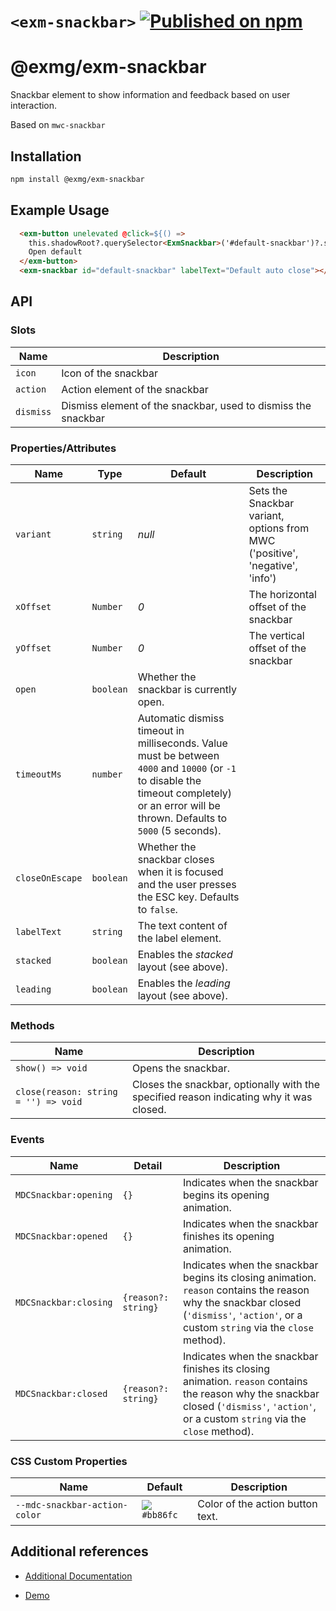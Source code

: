 # `<exm-snackbar>` [![Published on npm](https://img.shields.io/npm/v/@exmg/exm-snackbar.svg)](https://www.npmjs.com/package/@exmg/exm-snackbar)

# @exmg/exm-snackbar

Snackbar element to show information and feedback based on user interaction.

Based on `mwc-snackbar`

## Installation

```sh
npm install @exmg/exm-snackbar
```

## Example Usage

```html
  <exm-button unelevated @click=${() =>
    this.shadowRoot?.querySelector<ExmSnackbar>('#default-snackbar')?.show()}>
    Open default
  </exm-button>
  <exm-snackbar id="default-snackbar" labelText="Default auto close"></exm-snackbar>
```

## API

### Slots

| Name      | Description                                                   |
| --------- | ------------------------------------------------------------- |
| `icon`    | Icon of the snackbar                                          |
| `action`  | Action element of the snackbar                                |
| `dismiss` | Dismiss element of the snackbar, used to dismiss the snackbar |

### Properties/Attributes

| Name            | Type      | Default                                                                                                                                                                                     | Description                                                                  |
| --------------- | --------- | ------------------------------------------------------------------------------------------------------------------------------------------------------------------------------------------- | ---------------------------------------------------------------------------- |
| `variant`       | `string`  | _null_                                                                                                                                                                                      | Sets the Snackbar variant, options from MWC ('positive', 'negative', 'info') |
| `xOffset`       | `Number`  | _0_                                                                                                                                                                                         | The horizontal offset of the snackbar                                        |
| `yOffset`       | `Number`  | _0_                                                                                                                                                                                         | The vertical offset of the snackbar                                          |
| `open`          | `boolean` | Whether the snackbar is currently open.                                                                                                                                                     |
| `timeoutMs`     | `number`  | Automatic dismiss timeout in milliseconds. Value must be between `4000` and `10000` (or `-1` to disable the timeout completely) or an error will be thrown. Defaults to `5000` (5 seconds). |
| `closeOnEscape` | `boolean` | Whether the snackbar closes when it is focused and the user presses the ESC key. Defaults to `false`.                                                                                       |
| `labelText`     | `string`  | The text content of the label element.                                                                                                                                                      |
| `stacked`       | `boolean` | Enables the _stacked_ layout (see above).                                                                                                                                                   |
| `leading`       | `boolean` | Enables the _leading_ layout (see above).                                                                                                                                                   |

### Methods

| Name                                 | Description                                                                             |
| ------------------------------------ | --------------------------------------------------------------------------------------- |
| `show() => void`                     | Opens the snackbar.                                                                     |
| `close(reason: string = '') => void` | Closes the snackbar, optionally with the specified reason indicating why it was closed. |

### Events

| Name                  | Detail              | Description                                                                                                                                                                              |
| --------------------- | ------------------- | ---------------------------------------------------------------------------------------------------------------------------------------------------------------------------------------- |
| `MDCSnackbar:opening` | `{}`                | Indicates when the snackbar begins its opening animation.                                                                                                                                |
| `MDCSnackbar:opened`  | `{}`                | Indicates when the snackbar finishes its opening animation.                                                                                                                              |
| `MDCSnackbar:closing` | `{reason?: string}` | Indicates when the snackbar begins its closing animation. `reason` contains the reason why the snackbar closed (`'dismiss'`, `'action'`, or a custom `string` via the `close` method).   |
| `MDCSnackbar:closed`  | `{reason?: string}` | Indicates when the snackbar finishes its closing animation. `reason` contains the reason why the snackbar closed (`'dismiss'`, `'action'`, or a custom `string` via the `close` method). |

### CSS Custom Properties

| Name                          | Default                                | Description                      |
| ----------------------------- | -------------------------------------- | -------------------------------- |
| `--mdc-snackbar-action-color` | ![](images/color_bb86fc.png) `#bb86fc` | Color of the action button text. |

## Additional references

- [Additional Documentation](https://exmg.github.io/exmachina-web-components/ExmSnackbar.html)

- [Demo](https://exmg.github.io/exmachina-web-components/demo/?el=exm-snackbar)
